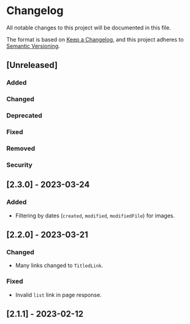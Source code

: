 # Changelog

All notable changes to this project will be documented in this file.

The format is based on [Keep a Changelog](https://keepachangelog.com/en/1.0.0/),
and this project adheres to [Semantic Versioning](https://semver.org/spec/v2.0.0.html).

## [Unreleased]

### Added

### Changed

### Deprecated

### Fixed

### Removed

### Security

## [2.3.0] - 2023-03-24

### Added

-   Filtering by dates (`created`, `modified`, `modifiedFile`) for images.

## [2.2.0] - 2023-03-21

### Changed

-   Many links changed to `TitledLink`.

### Fixed

-   Invalid `list` link in page response.

## [2.1.1] - 2023-02-12
